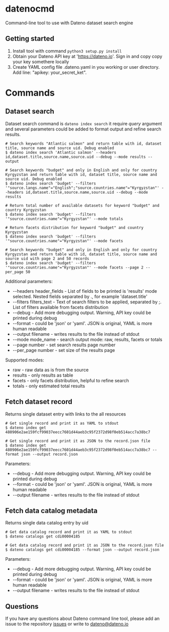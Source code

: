 # datenocmd
Command-line tool to use with Dateno dataset search engine


## Getting started

1. Install tool with command ```python3 setup.py install```
2. Obtain your Dateno API key at 'https://dateno.io'. Sign in and copy copy your key somethere locally
2. Create YAML config file .dateno.yaml in you working or user directory. Add line: "apikey: your_secret_ket". 

# Commands

## Dataset search

Dataset search command is ```dateno index search``` it require *query* argument and several parameters could be added to format output and refine search results.

    # Search keywords "Atlantic salmon" and return table with id, dataset title, source name and source uid. Debug enabled
    $ dateno index search 'Atlantic salmon' --headers id,dataset.title,source.name,source.uid --debug --mode results --output

    # Search keywords "budget" and only in English and only for country Kyrgyzstan and return table with id, dataset title, source name and source uid. Debug enabled
    $ dateno index search 'budget' --filters '"source.langs.name"="English";"source.countries.name"="Kyrgyzstan"' --headers id,dataset.title,source.name,source.uid --debug --mode results

    # Return total number of available datasets for keyword "budget" and country Kyrgyzstan
    $ dateno index search 'budget' --filters '"source.countries.name"="Kyrgyzstan"' --mode totals

    # Return facets distribution for keyword "budget" and country Kyrgyzstan
    $ dateno index search 'budget' --filters '"source.countries.name"="Kyrgyzstan"' --mode facets

    # Search keywords "budget" and only in English and only for country Kyrgyzstan and return table with id, dataset title, source name and source uid with page 2 and 50 records
    $ dateno index search 'budget' --filters '"source.countries.name"="Kyrgyzstan"' --mode facets --page 2 --per_page 50



Additional parameters:
* --headers header_fields - List of fields to be printed is 'results' mode selected. Nested fields separated by ., for example 'dataset.title'
* --filters filters_text - Text of search filters to be applied, separated by ;. List of filters available from facets distribution
* --debug - Add more debugging output. Warning, API key could be printed during debug
* --format - could be 'json' or 'yaml'. JSON is original, YAML is more human readable
* --output filename - writes results to the file instead of stdout
* --mode mode_name - search output mode: raw, results, facets or totals
* --page number  - set search results page number
* --per_page number - set size of the results page


Supported modes: 
* raw - raw data as is from the source
* results - only results as table
* facets - only facets distribution, helpful to refine search
* totals - only estimated total results


## Fetch dataset record

Returns single dataset entry with links to the all resources

    # Get single record and print it as YAML to stdout
    $ dateno index get 480906e2ae159fcf99037eecc7601d44aeb3c95f2372d98f0eb514acc7a38bc7

    # Get single record and print it as JSON to the record.json file
    $ dateno index get 480906e2ae159fcf99037eecc7601d44aeb3c95f2372d98f0eb514acc7a38bc7 --format json --output record.json

Parameters:
* --debug - Add more debugging output. Warning, API key could be printed during debug
* --format - could be 'json' or 'yaml'. JSON is original, YAML is more human readable
* --output filename - writes results to the file instead of stdout


## Fetch data catalog metadata

Returns single data catalog entry by uid

    # Get data catalog record and print it as YAML to stdout
    $ dateno catalogs get cdi00004185

    # Get data catalog record and print it as JSON to the record.json file
    $ dateno catalogs get cdi00004185 --format json --output record.json

Parameters:
* --debug - Add more debugging output. Warning, API key could be printed during debug
* --format - could be 'json' or 'yaml'. JSON is original, YAML is more human readable
* --output filename - writes results to the file instead of stdout


## Questions

If you have any questions about Dateno command line tool, please add an issue to the repository [issues](https://github.com/datenoio/datenocmd/issues) or write to dateno@dateno.io